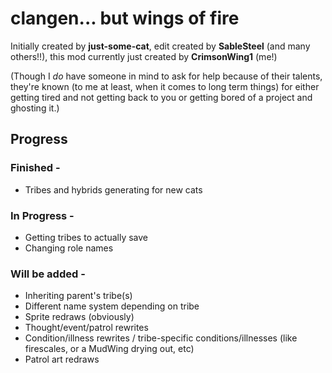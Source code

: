 # clangen... but wings of fire

Initially created by **just-some-cat**, edit created by **SableSteel** (and many others!!), this mod currently just created by **CrimsonWing1** (me!)

(Though I *do* have someone in mind to ask for help because of their talents, they're known (to me at least, when it comes to long term things) for either getting tired and not getting back to you or getting bored of a project and ghosting it.)


## Progress
### Finished -
- Tribes and hybrids generating for new cats
  
### In Progress -
- Getting tribes to actually save
- Changing role names
  
### Will be added -
- Inheriting parent's tribe(s)
- Different name system depending on tribe
- Sprite redraws (obviously)
- Thought/event/patrol rewrites
- Condition/illness rewrites / tribe-specific conditions/illnesses (like firescales, or a MudWing drying out, etc)
- Patrol art redraws
